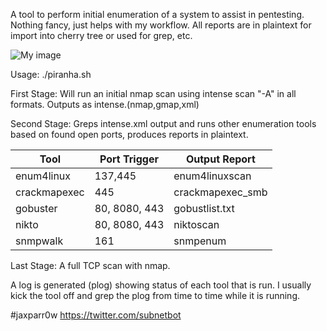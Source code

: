 
A tool to perform initial enumeration of a system to assist in pentesting. Nothing fancy, just helps with my workflow. 
All reports are in plaintext for import into cherry tree or used for grep, etc. 

![My image](jaxparr0w.github.com/auto_enum/piranha.png)                     

Usage: ./piranha.sh <target IP>

First Stage: Will run an initial nmap scan using intense scan "-A" in all formats. Outputs as intense.(nmap,gmap,xml)

Second Stage: Greps intense.xml output and runs other enumeration tools based on found open ports, produces reports in plaintext. 

| Tool | Port Trigger | Output Report |
|------------| ------------| -----------|
| enum4linux | 137,445 | enum4linuxscan |
| crackmapexec | 445 | crackmapexec_smb | 
| gobuster | 80, 8080, 443 | gobustlist.txt |
| nikto | 80, 8080, 443 | niktoscan |
| snmpwalk | 161 | snmpenum | 
  
Last Stage: A full TCP scan with nmap. 

A log is generated (plog) showing status of each tool that is run. I usually kick the tool off and grep the plog from time to time while it is running. 

#jaxparr0w
https://twitter.com/subnetbot
  
